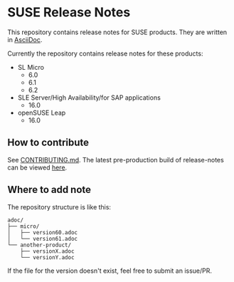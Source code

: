 # SUSE Release Notes

This repository contains release notes for SUSE products.
They are written in [AsciiDoc](https://docs.asciidoctor.org/asciidoc/latest/).

Currently the repository contains release notes for these products:
* SL Micro
  * 6.0
  * 6.1
  * 6.2
* SLE Server/High Availability/for SAP applications
  * 16.0
* openSUSE Leap
  * 16.0


## How to contribute

See [CONTRIBUTING.md](CONTRIBUTING.md).
The latest pre-production build of release-notes can be viewed [here](https://susedoc.github.io/release-notes/).

## Where to add note

The repository structure is like this:

```
adoc/
├── micro/
│   ├── version60.adoc
│   └── version61.adoc
└── another-product/
    ├── versionX.adoc
    └── versionY.adoc
```

If the file for the version doesn't exist, feel free to submit an issue/PR.

